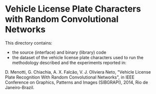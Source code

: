 Vehicle License Plate Characters with Random Convolutional Networks
===================================================================

This directory contains:
- the source (interface) and binary (library) code
- the dataset of the vehicle license plate characters
used to run the methodology described and the experiments reported in:

D. Menotti, G. Chiachia, A. X. Falcão, V. J. Oliviera Neto, "Vehicle License Plate Recognition With Random Convolutional Networks", in IEEE Conference on Graphics, Patterns and Images (SIBGRAPI), 2014, Rio de Janeiro-Brazil.
